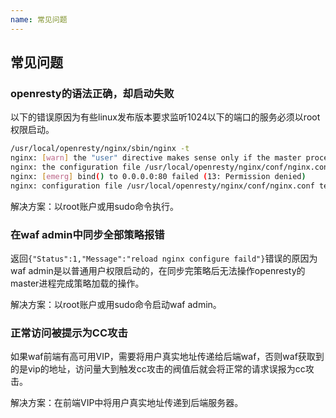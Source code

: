 ```yaml
---
name: 常见问题
---
```


## 常见问题
### openresty的语法正确，却启动失败

以下的错误原因为有些linux发布版本要求监听1024以下的端口的服务必须以root权限启动。
```bash
/usr/local/openresty/nginx/sbin/nginx -t
nginx: [warn] the "user" directive makes sense only if the master process runs with super-user privileges, ignored in /usr/local/openresty/nginx/conf/nginx.conf:1
nginx: the configuration file /usr/local/openresty/nginx/conf/nginx.conf syntax is ok
nginx: [emerg] bind() to 0.0.0.0:80 failed (13: Permission denied)
nginx: configuration file /usr/local/openresty/nginx/conf/nginx.conf test failed

```
解决方案：以root账户或用sudo命令执行。

### 在waf admin中同步全部策略报错

返回`{"Status":1,"Message":"reload nginx configure faild"}`错误的原因为waf admin是以普通用户权限启动的，在同步完策略后无法操作openresty的master进程完成策略加载的操作。

解决方案：以root账户或用sudo命令启动waf admin。

### 正常访问被提示为CC攻击

如果waf前端有高可用VIP，需要将用户真实地址传递给后端waf，否则waf获取到的是vip的地址，访问量大到触发cc攻击的阀值后就会将正常的请求误报为cc攻击。

解决方案：在前端VIP中将用户真实地址传递到后端服务器。